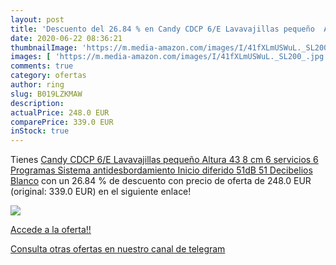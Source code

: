 ```yaml
---
layout: post
title: 'Descuento del 26.84 % en Candy CDCP 6/E Lavavajillas pequeño  Alt'
date: 2020-06-22 08:36:21
thumbnailImage: 'https://m.media-amazon.com/images/I/41fXLmUSWuL._SL200_.jpg'
images: [ 'https://m.media-amazon.com/images/I/41fXLmUSWuL._SL200_.jpg' ]
comments: true
category: ofertas
author: ring
slug: B019LZKMAW
description:
actualPrice: 248.0 EUR
comparePrice: 339.0 EUR
inStock: true
---
```


Tienes [Candy CDCP 6/E Lavavajillas pequeño  Altura 43 8 cm  6 servicios  6 Programas  Sistema antidesbordamiento  Inicio diferido  51dB  51 Decibelios  Blanco](https://www.amazon.com/dp/B019LZKMAW/?tag=redken08-20) con un 26.84 % de descuento con precio de oferta de 248.0 EUR (original: 339.0 EUR) en el siguiente enlace!

[![](https://m.media-amazon.com/images/I/41fXLmUSWuL._SL200_.jpg)](https://www.amazon.com/dp/B019LZKMAW/?tag=redken08-20)

[Accede a la oferta!!](https://www.amazon.com/dp/B019LZKMAW/?tag=redken08-20)

[Consulta otras ofertas en nuestro canal de telegram](https://t.me/s/ofertas25)
